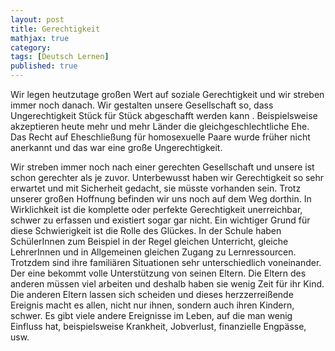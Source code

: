 ```yaml
---
layout: post
title: Gerechtigkeit
mathjax: true
category:
tags: [Deutsch Lernen]
published: true
---
```

Wir legen heutzutage großen Wert auf soziale Gerechtigkeit und wir streben immer noch danach. Wir gestalten unsere Gesellschaft so, dass Ungerechtigkeit Stück für Stück abgeschafft werden kann . Beispielsweise akzeptieren heute mehr und mehr Länder die gleichgeschlechtliche Ehe. Das Recht auf Eheschließung für homosexuelle Paare wurde früher nicht anerkannt und das war eine große Ungerechtigkeit. 

Wir streben immer noch nach einer gerechten Gesellschaft und unsere ist schon gerechter als je zuvor. Unterbewusst haben wir Gerechtigkeit so sehr erwartet und mit Sicherheit gedacht, sie müsste vorhanden sein. Trotz unserer großen Hoffnung befinden wir uns noch auf dem Weg dorthin. In Wirklichkeit ist die komplette oder perfekte Gerechtigkeit unerreichbar, schwer zu erfassen und existiert sogar gar nicht. Ein wichtiger Grund für diese Schwierigkeit ist die Rolle des Glückes. In der Schule haben SchülerInnen zum Beispiel in der Regel gleichen Unterricht, gleiche LehrerInnen und in Allgemeinen gleichen Zugang zu Lernressourcen. Trotzdem sind ihre familiären Situationen sehr unterschiedlich voneinander. Der eine bekommt volle Unterstützung von seinen Eltern. Die Eltern des anderen müssen viel arbeiten und deshalb haben sie wenig Zeit für ihr Kind. Die anderen Eltern lassen sich scheiden und dieses herzzerreißende Ereignis macht es allen, nicht nur ihnen, sondern auch ihren Kindern, schwer. Es gibt viele andere Ereignisse im Leben, auf die man wenig Einfluss hat, beispielsweise Krankheit, Jobverlust, finanzielle Engpässe, usw.
